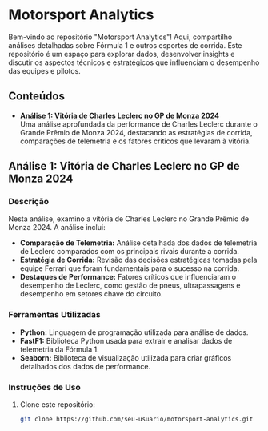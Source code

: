 # Motorsport Analytics

Bem-vindo ao repositório "Motorsport Analytics"! Aqui, compartilho análises detalhadas sobre Fórmula 1 e outros esportes de corrida. Este repositório é um espaço para explorar dados, desenvolver insights e discutir os aspectos técnicos e estratégicos que influenciam o desempenho das equipes e pilotos.

## Conteúdos

- **[Análise 1: Vitória de Charles Leclerc no GP de Monza 2024](#analise-1-vitoria-de-charles-leclerc-no-gp-de-monza-2024)**  
  Uma análise aprofundada da performance de Charles Leclerc durante o Grande Prêmio de Monza 2024, destacando as estratégias de corrida, comparações de telemetria e os fatores críticos que levaram à vitória.

## Análise 1: Vitória de Charles Leclerc no GP de Monza 2024

### Descrição

Nesta análise, examino a vitória de Charles Leclerc no Grande Prêmio de Monza 2024. A análise inclui:

- **Comparação de Telemetria:** Análise detalhada dos dados de telemetria de Leclerc comparados com os principais rivais durante a corrida.
- **Estratégia de Corrida:** Revisão das decisões estratégicas tomadas pela equipe Ferrari que foram fundamentais para o sucesso na corrida.
- **Destaques de Performance:** Fatores críticos que influenciaram o desempenho de Leclerc, como gestão de pneus, ultrapassagens e desempenho em setores chave do circuito.

### Ferramentas Utilizadas

- **Python:** Linguagem de programação utilizada para análise de dados.
- **FastF1:** Biblioteca Python usada para extrair e analisar dados de telemetria da Fórmula 1.
- **Seaborn:** Biblioteca de visualização utilizada para criar gráficos detalhados dos dados de performance.

### Instruções de Uso

1. Clone este repositório:  
   ```bash
   git clone https://github.com/seu-usuario/motorsport-analytics.git
